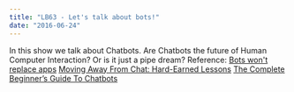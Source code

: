 ```yaml
---
title: "LB63 - Let's talk about bots!"
date: "2016-06-24"
---
```


In this show we talk about Chatbots. Are Chatbots the future of Human Computer Interaction? Or is it just a pipe dream? Reference: [Bots won't replace apps](http://dangrover.com/blog/2016/04/20/bots-wont-replace-apps.html) [Moving Away From Chat: Hard-Earned Lessons](https://inc42.com/resources/moving-away-chat-hard-earned-lessons/) [The Complete Beginner’s Guide To Chatbots](https://chatbotsmagazine.com/the-complete-beginner-s-guide-to-chatbots-8280b7b906ca#.fcl0s7h8h)

